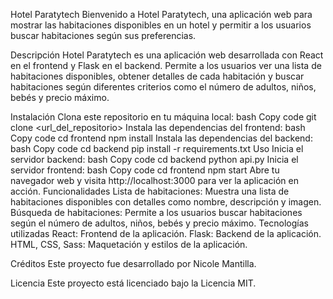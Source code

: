 Hotel Paratytech
Bienvenido a Hotel Paratytech, una aplicación web para mostrar las habitaciones disponibles en un hotel y permitir a los usuarios buscar habitaciones según sus preferencias.

Descripción
Hotel Paratytech es una aplicación web desarrollada con React en el frontend y Flask en el backend. Permite a los usuarios ver una lista de habitaciones disponibles, obtener detalles de cada habitación y buscar habitaciones según diferentes criterios como el número de adultos, niños, bebés y precio máximo.

Instalación
Clona este repositorio en tu máquina local:
bash
Copy code
git clone <url_del_repositorio>
Instala las dependencias del frontend:
bash
Copy code
cd frontend
npm install
Instala las dependencias del backend:
bash
Copy code
cd backend
pip install -r requirements.txt
Uso
Inicia el servidor backend:
bash
Copy code
cd backend
python api.py
Inicia el servidor frontend:
bash
Copy code
cd frontend
npm start
Abre tu navegador web y visita http://localhost:3000 para ver la aplicación en acción.
Funcionalidades
Lista de habitaciones: Muestra una lista de habitaciones disponibles con detalles como nombre, descripción y imagen.
Búsqueda de habitaciones: Permite a los usuarios buscar habitaciones según el número de adultos, niños, bebés y precio máximo.
Tecnologías utilizadas
React: Frontend de la aplicación.
Flask: Backend de la aplicación.
HTML, CSS, Sass: Maquetación y estilos de la aplicación.

Créditos
Este proyecto fue desarrollado por Nicole Mantilla.

Licencia
Este proyecto está licenciado bajo la Licencia MIT.